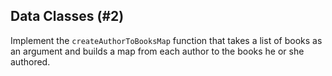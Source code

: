 ## Data Classes (#2)

Implement the `createAuthorToBooksMap` function that takes a list of books as 
an argument and builds a map from each author to the books he or she authored.